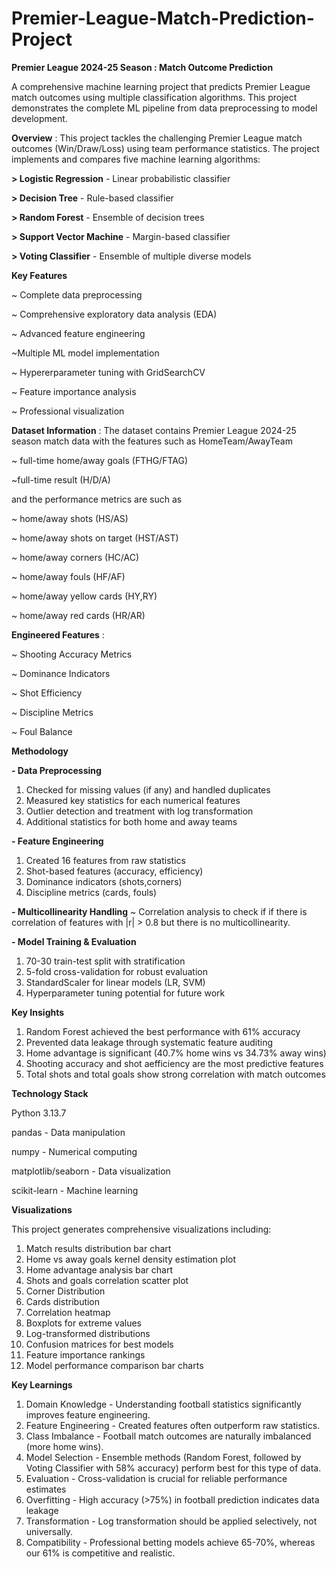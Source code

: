 # Premier-League-Match-Prediction-Project

**Premier League 2024-25 Season : Match Outcome Prediction**

A comprehensive machine learning project that predicts Premier League match outcomes using multiple classification algorithms. This project demonstrates the complete ML pipeline from data preprocessing to model development.

**Overview** : This project tackles the challenging Premier League match outcomes (Win/Draw/Loss) using team performance statistics. The project implements and compares five machine learning algorithms:

**> Logistic Regression** - Linear probabilistic classifier

**> Decision Tree** - Rule-based classifier

**> Random Forest** - Ensemble of decision trees

**> Support Vector Machine** - Margin-based classifier

**> Voting Classifier** - Ensemble of multiple diverse models



**Key Features** 

~ Complete data preprocessing

~ Comprehensive exploratory data analysis (EDA)

~ Advanced feature engineering

~Multiple ML model implementation 

~ Hypererparameter tuning with GridSearchCV

~ Feature importance analysis

~ Professional visualization



**Dataset Information** : The dataset contains Premier League 2024-25 season match data with the features such as 
HomeTeam/AwayTeam

~ full-time home/away goals (FTHG/FTAG)

~full-time result (H/D/A)

 and the performance metrics are such as

~ home/away shots (HS/AS)

~ home/away shots on target (HST/AST)

~ home/away corners (HC/AC)

~ home/away fouls (HF/AF)

~ home/away yellow cards (HY,RY)

~ home/away red cards (HR/AR)





**Engineered Features** : 


~ Shooting Accuracy Metrics

~ Dominance Indicators

~ Shot Efficiency

~ Discipline Metrics

~ Foul Balance





**Methodology** 


 **- Data Preprocessing**
 
1. Checked for missing values (if any) and handled duplicates
2. Measured key statistics for each numerical features 
3. Outlier detection and treatment with log transformation
4. Additional statistics for both home and away teams 

**- Feature Engineering**
1. Created 16 features from raw statistics
2. Shot-based features (accuracy, efficiency)
3. Dominance indicators (shots,corners)
4. Discipline metrics (cards, fouls)


**- Multicollinearity Handling**
~ Correlation analysis to check if if there is correlation of features with |r| > 0.8
but there is no multicollinearity.

**- Model Training & Evaluation**
1. 70-30 train-test split with stratification
2. 5-fold cross-validation for robust evaluation
3. StandardScaler for linear models (LR, SVM)
4. Hyperparameter tuning potential for future work






**Key Insights**

1. Random Forest achieved the best performance with 61% accuracy
2. Prevented data leakage through systematic feature auditing
3. Home advantage is significant (40.7% home wins vs 34.73% away wins)
4. Shooting accuracy and shot aefficiency are the most predictive features
5. Total shots and total goals show strong correlation with match outcomes







**Technology Stack**

Python 3.13.7

pandas - Data manipulation

numpy - Numerical computing

matplotlib/seaborn - Data visualization

scikit-learn - Machine learning




**Visualizations**

This project generates comprehensive visualizations including:

1. Match results distribution bar chart
2. Home vs away goals kernel density estimation plot
3. Home advantage analysis bar chart
4. Shots and goals correlation scatter plot
5. Corner Distribution
6. Cards distribution
7. Correlation heatmap
8. Boxplots for extreme values
9. Log-transformed distributions
10. Confusion matrices for best models
11. Feature importance rankings
12. Model performance comparison bar charts


**Key Learnings**

1. Domain Knowledge - Understanding football statistics significantly improves feature engineering.
2. Feature Engineering - Created features often outperform raw statistics.
3. Class Imbalance - Football match outcomes are naturally imbalanced (more home wins).
4. Model Selection - Ensemble methods (Random Forest, followed by Voting Classifier with 58% accuracy) perform best for this type of data.
5. Evaluation - Cross-validation is crucial for reliable performance estimates
6. Overfitting - High accuracy (>75%) in football prediction indicates data leakage
7. Transformation - Log transformation should be applied selectively, not universally.
8. Compatibility - Professional betting models achieve 65-70%, whereas our 61% is competitive and realistic.



